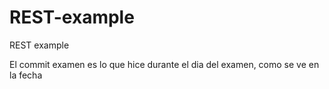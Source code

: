 # REST-example
REST example

El commit examen es lo que hice durante el dia del examen, como se ve en la fecha
